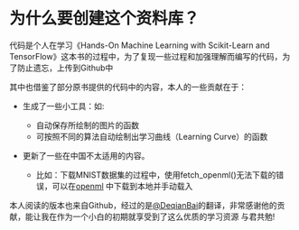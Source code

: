 # 为什么要创建这个资料库？
代码是个人在学习《Hands-On Machine Learning with Scikit-Learn and TensorFlow》这本书的过程中，为了复现一些过程和加强理解而编写的代码，为了防止遗忘，上传到Github中

其中也借鉴了部分原书提供的代码中的内容，本人的一些贡献在于：
* 生成了一些小工具：如:
    * 自动保存所绘制的图片的函数
    * 可按照不同的算法自动绘制出学习曲线（Learning Curve）的函数

* 更新了一些在中国不太适用的内容。
    * 比如：下载MNIST数据集的过程中，使用fetch_openml()无法下载的错误，可以在[openml](https://www.openml.org/d/554) 中下载到本地并手动载入

本人阅读的版本也来自Github，经过的是[@DeqianBai](https://github.com/DeqianBai/Hands-on-Machine-Learning)的翻译，非常感谢他的贡献，能让我在作为一个小白的初期就享受到了这么优质的学习资源
与君共勉!
